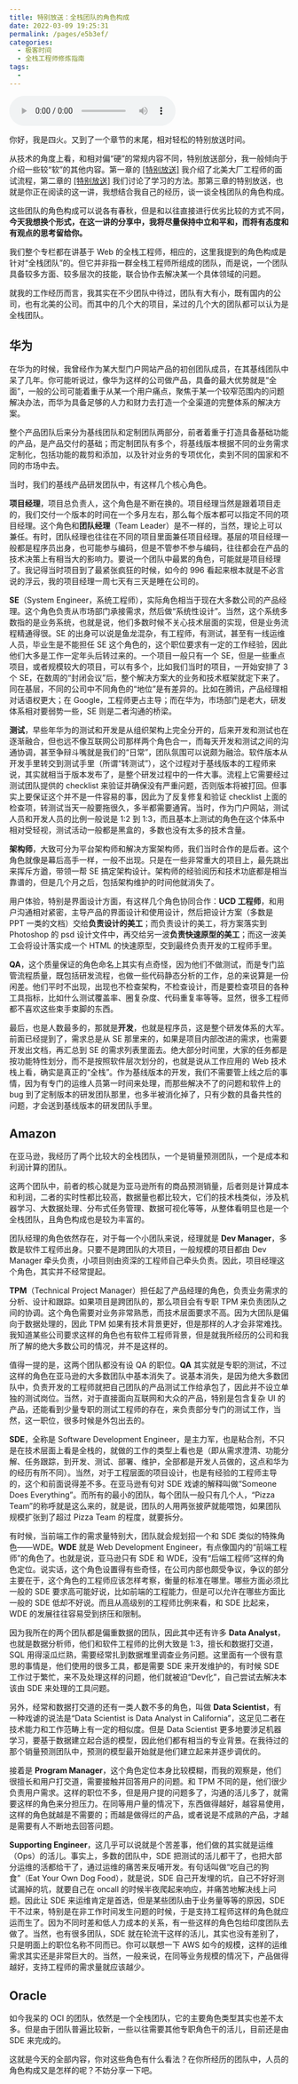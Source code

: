```yaml
---
title: 特别放送：全栈团队的角色构成
date: 2022-03-09 19:25:31
permalink: /pages/e5b3ef/
categories:
  - 极客时间
  - 全栈工程师修炼指南
tags:
  - 
---
```

<audio title="20.特别放送：全栈团队的角色构成" src="https://static001.geekbang.org/resource/audio/d7/a2/d7231473fe423470d282d093f639caa2.mp3" controls="controls"></audio> 
<p>你好，我是四火。又到了一个章节的末尾，相对轻松的特别放送时间。</p><p>从技术的角度上看，和相对偏“硬”的常规内容不同，特别放送部分，我一般倾向于介绍一些较“软”的其他内容。第一章的 <a href="https://time.geekbang.org/column/article/139370">[特别放送]</a> 我介绍了北美大厂工程师的面试流程，第二章的 <a href="https://time.geekbang.org/column/article/145851">[特别放送]</a> 我们讨论了学习的方法。那第三章的特别放送，也就是你正在阅读的这一讲，我想结合我自己的经历，谈一谈全栈团队的角色构成。</p><p>这些团队的角色构成可以说各有春秋，但是和以往直接进行优劣比较的方式不同，<strong>今天我想换个形式，在这一讲的分享中，我将尽量保持中立和平和，而将有态度和有观点的思考留给你。</strong></p><p>我们整个专栏都在讲基于 Web 的全栈工程师，相应的，这里我提到的角色构成是针对“全栈团队”的。但它并非指一群全栈工程师所组成的团队，而是说，一个团队具备较多方面、较多层次的技能，联合协作去解决某一个具体领域的问题。</p><p>就我的工作经历而言，我其实在不少团队中待过，团队有大有小，既有国内的公司，也有北美的公司。而其中的几个大的项目，呆过的几个大的团队都可以认为是全栈团队。</p><h2>华为</h2><p>在华为的时候，我曾经作为某大型门户网站产品的初创团队成员，在其基线团队中呆了几年。你可能听说过，像华为这样的公司做产品，具备的最大优势就是“全面”，一般的公司可能着重于从某一个用户痛点，聚焦于某一个较窄范围内的问题解决办法，而华为具备足够的人力和财力去打造一个全渠道的完整体系的解决方案。</p><!-- [[[read_end]]] --><p>整个产品团队后来分为基线团队和定制团队两部分，前者着重于打造具备基础功能的产品，是产品交付的基础；而定制团队有多个，将基线版本根据不同的业务需求定制化，包括功能的裁剪和添加，以及针对业务的专项优化，卖到不同的国家和不同的市场中去。</p><p>当时，我们的基线产品研发团队中，有这样几个核心角色。</p><p><strong>项目经理</strong>，项目总负责人，这个角色是不断在换的。项目经理当然是跟着项目走的，我们交付一个版本的时间在一个多月左右，那么每个版本都可以指定不同的项目经理。这个角色和<strong>团队经理</strong>（Team Leader）是不一样的，当然，理论上可以兼任。有时，团队经理也往往在不同的项目里面兼任项目经理。基层的项目经理一般都是程序员出身，也可能参与编码，但是不管参不参与编码，往往都会在产品的技术决策上有相当大的影响力。要说一个团队中最累的角色，可能就是项目经理了。我记得当时项目到了最紧张疯狂的时候，如今的 996 看起来根本就是不必言说的浮云，我的项目经理一周七天有三天是睡在公司的。</p><p><strong>SE</strong>（System Engineer，系统工程师），实际角色相当于现在大多数公司的产品经理。这个角色负责从市场部门承接需求，然后做“系统性设计”。当然，这个系统多数指的是业务系统，也就是说，他们多数时候不关心技术层面的实现，但是业务流程精通得很。SE 的出身可以说是鱼龙混杂，有工程师，有测试，甚至有一线运维人员，毕业生是不能担任 SE 这个角色的，这个职位要求有一定的工作经验，因此他们大多是工作一定年头后转过来的。一个项目一般只有一个 SE，但是一些重点项目，或者规模较大的项目，可以有多个，比如我们当时的项目，一开始安排了 3 个 SE，在数周的“封闭会议”后，整个解决方案大的业务和技术框架就定下来了。同在基层，不同的公司中不同角色的“地位”是有差异的。比如在腾讯，产品经理相对话语权更大；在 Google，工程师更占主导；而在华为，市场部门是老大，研发体系相对要弱势一些，SE 则是二者沟通的桥梁。</p><p><strong>测试</strong>，早些年华为的测试和开发是从组织架构上完全分开的，后来开发和测试也在逐渐融合，但也远不像互联网公司那样两个角色合一，而每天开发和测试之间的沟通协调，甚至争辩斗嘴就是我们的“日常”，团队氛围可以说颇为融洽。软件版本从开发手里转交到测试手里（所谓“转测试”），这个过程对于基线版本的工程师来说，其实就相当于版本发布了，是整个研发过程中的一件大事。流程上它需要经过测试团队提供的 checklist 来验证并确保没有严重问题，否则版本将被打回。但事实上要保证这个并不是一件容易的事，因此为了反复修复和验证 checklist 上面的检查项，转测试当天一般要拖很久，多半都需要通宵。当时，作为门户网站，测试人员和开发人员的比例一般说是 1:2 到 1:3，而且基本上测试的角色在这个体系中相对受轻视，测试活动一般都是黑盒的，多数也没有太多的技术含量。</p><p><strong>架构师</strong>，大致可分为平台架构师和解决方案架构师，我们当时合作的是后者。这个角色就像是幕后高手一样，一般不出现。只是在一些非常重大的项目上，最先跳出来挥斥方遒，带领一帮 SE 搞定架构设计。架构师的经验阅历和技术功底都是相当靠谱的，但是几个月之后，包括架构维护的时间他就消失了。</p><p>用户体验，特别是界面设计方面，有这样几个角色协同合作：<strong>UCD 工程师</strong>，和用户沟通相对紧密，主导产品的界面设计和使用设计，然后把设计方案（多数是 PPT 一类的文档）交给<strong>负责设计的美工</strong>；而负责设计的美工，将方案落实到 Photoshop 的 psd 设计文件中，再交给另一波<strong>负责快速原型的美工</strong>；而这一波美工会将设计落实成一个 HTML 的快速原型，交到最终负责开发的工程师手里。</p><p><strong>QA</strong>，这个质量保证的角色命名上其实有点奇怪，因为他们不做测试，而是专门监管流程质量，既包括研发流程，也做一些代码静态分析的工作，总的来说算是一份闲差。他们平时不出现，出现也不检查架构，不检查设计，而是要检查项目的各种工具指标，比如什么测试覆盖率、圈复杂度、代码重复率等等。显然，很多工程师都不喜欢这些束手束脚的东西。</p><p>最后，也是人数最多的，那就是<strong>开发</strong>，也就是程序员，这是整个研发体系的大军。前面已经提到了，需求总是从 SE 那里来的，如果是项目内部改进的需求，也需要开发出文档，再汇总到 SE 的需求列表里面去。绝大部分时间里，大家的任务都是按功能特性划分，而不是按照软件层次划分的，也就是说从工作应用的 Web 技术栈上看，确实是真正的“全栈”。作为基线版本的开发，我们不需要管上线之后的事情，因为有专门的运维人员第一时间来处理，而那些解决不了的问题和软件上的 bug 到了定制版本的研发团队那里，也多半被消化掉了，只有少数的具备共性的问题，才会送到基线版本的研发团队手里。</p><h2>Amazon</h2><p>在亚马逊，我经历了两个比较大的全栈团队，一个是销量预测团队，一个是成本和利润计算的团队。</p><p>这两个团队中，前者的核心就是为亚马逊所有的商品预测销量，后者则是计算成本和利润，二者的实时性都比较高，数据量也都比较大，它们的技术栈类似，涉及机器学习、大数据处理、分布式任务管理、数据可视化等等，从整体看明显也是一个全栈团队，且角色构成也是较为丰富的。</p><p>团队经理的角色依然存在，对于每一个小团队来说，经理就是 <strong>Dev Manager</strong>，多数是软件工程师出身。只要不是跨团队的大项目，一般规模的项目都由 Dev Manager 牵头负责，小项目则由资深的工程师自己牵头负责。因此，项目经理这个角色，其实并不经常提起。</p><p><strong>TPM</strong>（Technical Project Manager）担任起了产品经理的角色，负责业务需求的分析、设计和跟踪。如果项目是跨团队的，那么项目会有专职 TPM 来负责团队之间的协调。这个角色需要对业务非常熟悉，而技术层面要求不高。因为大团队是偏向于数据处理的，因此 TPM 如果有技术背景更好，但是那样的人才会非常难找。我知道某些公司要求这样的角色也有软件工程师背景，但是就我所经历的公司和我所了解的绝大多数公司的情况，并不是这样的。</p><p>值得一提的是，这两个团队都没有设 QA 的职位。<strong>QA</strong> 其实就是专职的测试，不过这样的角色在亚马逊的大多数团队中基本消失了。说基本消失，是因为绝大多数团队中，负责开发的工程师就把自己团队的产品测试工作给承包了，因此并不设立单独的测试岗位。当然，对于直接面向互联网和大众的产品，特别是包含复杂 UI 的产品，还能看到少量专职的测试工程师的存在，来负责部分专门的测试工作，当然，这一职位，很多时候是外包出去的。</p><p><strong>SDE</strong>，全称是 Software Development Engineer，是主力军，也是粘合剂，不只是在技术层面上看是全栈的，就做的工作的类型上看也是（即从需求澄清、功能分解、任务跟踪，到开发、测试、部署、维护，全部都是开发人员做的，这点和华为的经历有所不同）。当然，对于工程层面的项目设计，也是有经验的工程师主导的，这个和前面说得差不多。在亚马逊有句对 SDE 戏谑的解释叫做“Someone Does Everything”。而所有的最小的团队，每个团队一般只有几个人，“Pizza Team”的称呼就是这么来的，就是说，团队的人用两张披萨就能喂饱，如果团队规模扩张到了超过 Pizza Team 的程度，就要拆分。</p><p>有时候，当前端工作的需求量特别大，团队就会规划招一个和 SDE 类似的特殊角色——WDE。<strong>WDE</strong> 就是 Web Development Engineer，有点像国内的“前端工程师”的角色了。也就是说，亚马逊只有 SDE 和 WDE，没有“后端工程师”这样的角色定位。说实话，这个角色设置得有些奇怪，在公司内部也颇受争议，争议的部分主要在于，这个角色的工程师应该怎样考察，衡量的标准在哪里。哪些方面必须比一般的 SDE 要求高可能好说，比如前端的工程能力，但是可以允许在哪些方面比一般的 SDE 低却不好说。而且从高级别的工程师比例来看，和 SDE 比起来，WDE 的发展往往容易受到挤压和限制。</p><p>因为我所在的两个团队都是偏重数据的团队，因此其中还有许多 <strong>Data Analyst</strong>，也就是数据分析师，他们和软件工程师的比例大致是 1:3，擅长和数据打交道，SQL 用得滚瓜烂熟，需要经常扎到数据堆里调查业务问题。这里面有一个很有意思的事情是，他们使用的很多工具，都是需要 SDE 来开发维护的，有时候 SDE 工作过于繁忙，来不及处理这样的问题，他们就被迫“Dev化”，自己尝试去解决本该由 SDE 来处理的工具问题。</p><p>另外，经常和数据打交道的还有一类人数不多的角色，叫做 <strong>Data Scientist</strong>，有一种戏谑的说法是“Data Scientist is Data Analyst in California”，这足见二者在技术能力和工作范畴上有一定的相似度。但是 Data Scientist 更多地要涉足机器学习，要基于数据建立起合适的模型，因此他们都有相当的专业背景。在我待过的那个销量预测团队中，预测的模型最开始就是他们建立起来并逐步调优的。</p><p>接着是 <strong>Program Manager</strong>，这个角色定位本身比较模糊，而我的观察是，他们很擅长和用户打交道，需要接触并回答用户的问题。和 TPM 不同的是，他们很少负责用户需求。这样的职位不多，但是用户提的问题多了，沟通的活儿多了，就需要这样的角色来分担压力。在同等用户量的情况下，东西做得越好，越容易使用，这样的角色就越是不需要的；而越是做得烂的产品，或者说是不成熟的产品，才越是需要有人不断地去回答问题。</p><p><strong>Supporting Engineer</strong>，这几乎可以说就是个苦差事，他们做的其实就是运维（Ops）的活儿。事实上，多数的团队中，SDE 把测试的活儿都干了，也把大部分运维的活都给干了，通过运维的痛苦来反哺开发。有句话叫做“吃自己的狗食”（Eat Your Own Dog Food），就是说，SDE 自己开发埋的坑，自己不好好测试漏掉的坑，就要自己在 oncall 的时候半夜爬起来响应，并痛苦地解决线上问题。因此让 SDE 来运维肯定是首选，但是某些团队由于业务量等等的原因，SDE 干不过来，特别是在非工作时间发生问题的时候，于是支持工程师这样的角色就应运而生了。因为不同时差和低人力成本的关系，有一些这样的角色包给印度团队去做了。当然，也有很多团队，SDE 就在轮流干这样的活儿，其实也没有差别了，只是明面上的职位名称不同而已。你可以联想一下 AWS 如今的规模，这样的运维需求其实还是非常巨大的。当然，一般来说，在同等业务规模的情况下，产品做得越好，支持工程师的需求量就应该越少。</p><h2>Oracle</h2><p>如今我呆的 OCI 的团队，依然是一个全栈团队，它的主要角色类型其实也差不太多。但是由于团队普遍比较新，一些以往需要其他专职角色干的活儿，目前还是由 SDE 来完成的。</p><p>这就是今天的全部内容，你对这些角色有什么看法？在你所经历的团队中，人员的角色构成又是怎样的呢？不妨分享一下吧。</p><p></p>
